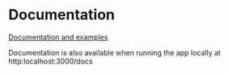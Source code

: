 # Documentation

[Documentation and examples](https://govuk-prototype-kit.herokuapp.com/docs)

Documentation is also available when running the app locally at http:localhost:3000/docs
